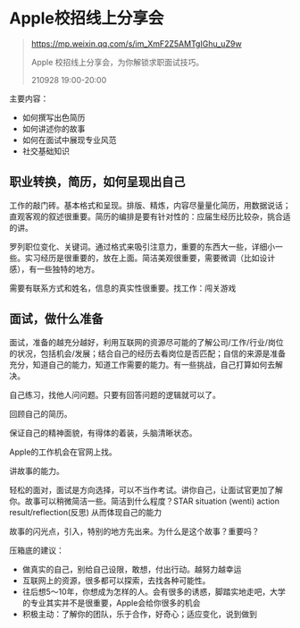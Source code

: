 # Apple校招线上分享会

> https://mp.weixin.qq.com/s/im_XmF2Z5AMTgIGhu_uZ9w
> 
> Apple 校招线上分享会，为你解锁求职面试技巧。
> 
> 210928 19:00-20:00

主要内容：

* 如何撰写出色简历
* 如何讲述你的故事
* 如何在面试中展现专业风范
* 社交基础知识

## 职业转换，简历，如何呈现出自己

工作的敲门砖。基本格式和呈现。排版、精炼，内容尽量量化简历，用数据说话；直观客观的叙述很重要。简历的编排是要有针对性的：应届生经历比较杂，挑合适的讲。

罗列职位变化、关键词。通过格式来吸引注意力，重要的东西大一些，详细小一些。实习经历是很重要的，放在上面。简洁美观很重要，需要微调（比如设计感），有一些独特的地方。

需要有联系方式和姓名，信息的真实性很重要。找工作：闯关游戏

## 面试，做什么准备

面试，准备的越充分越好，利用互联网的资源尽可能的了解公司/工作/行业/岗位的状况，包括机会/发展；结合自己的经历去看岗位是否匹配；自信的来源是准备充分，知道自己的能力，知道工作需要的能力。有一些挑战，自己打算如何去解决。

自己练习，找他人问问题。只要有回答问题的逻辑就可以了。

回顾自己的简历。

保证自己的精神面貌，有得体的着装，头脑清晰状态。

Apple的工作机会在官网上找。

讲故事的能力。

轻松的面对，面试是方向选择，可以不当作考试。讲你自己，让面试官更加了解你。故事可以稍微简洁一些。简洁到什么程度？STAR situation (wenti) action result/reflection(反思) 从而体现自己的能力

故事的闪光点，引入，特别的地方先出来。为什么是这个故事？重要吗？

压箱底的建议：

* 做真实的自己，别给自己设限，敢想，付出行动。越努力越幸运
* 互联网上的资源，很多都可以探索，去找各种可能性。
* 往后想5～10年，你想成为怎样的人。会有很多的诱惑，脚踏实地走吧，大学的专业其实并不是很重要，Apple会给你很多的机会
* 积极主动：了解你的团队，乐于合作，好奇心；适应变化，说到做到
